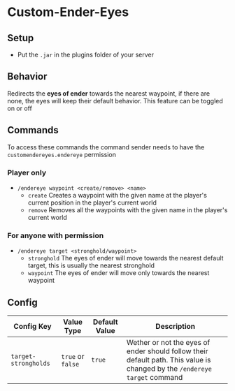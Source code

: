 # Custom-Ender-Eyes

## Setup

- Put the `.jar` in the plugins folder of your server

## Behavior

Redirects the **eyes of ender** towards the nearest waypoint, if there are none, the eyes will keep their default behavior. This feature can be toggled on or off

## Commands

To access these commands the command sender needs to have the `customendereyes.endereye` permission

### Player only

- `/endereye waypoint <create/remove> <name>`
  - `create` Creates a waypoint with the given name at the player's current position in the player's current world
  - `remove` Removes all the waypoints with the given name in the player's current world

### For anyone with permission

- `/endereye target <stronghold/waypoint>`
  - `stronghold` The eyes of ender will move towards the nearest default target, this is usually the nearest stronghold
  - `waypoint` The eyes of ender will move only towards the nearest waypoint

## Config

| Config Key           | Value Type        | Default Value | Description                                                                                                               |
| -------------------- | ----------------- | ------------- | ------------------------------------------------------------------------------------------------------------------------- |
| `target-strongholds` | `true` or `false` | `true`        | Wether or not the eyes of ender should follow their default path. This value is changed by the `/endereye target` command |
